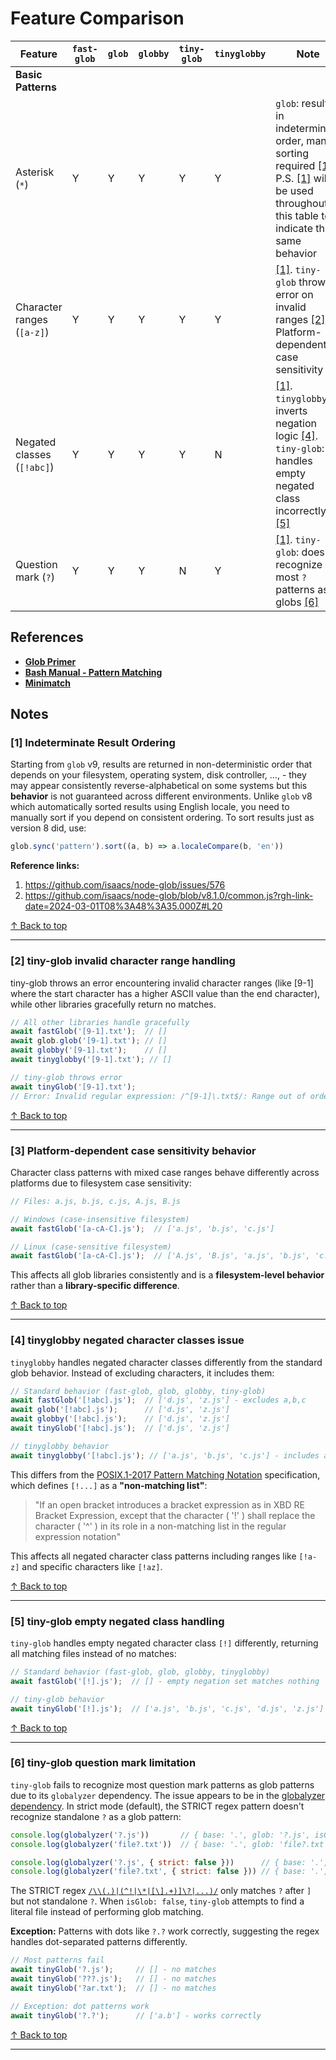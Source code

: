 # Feature Comparison

| Feature                    | `fast-glob` | `glob` | `globby` | `tiny-glob` | `tinyglobby` | Note                                                                                                                                                                                                                                            |
| -------------------------- | ----------- | ------ | -------- | ----------- | ------------ | ----------------------------------------------------------------------------------------------------------------------------------------------------------------------------------------------------------------------------------------------- |
| **Basic Patterns**         |             |        |          |             |              |                                                                                                                                                                                                                                                 |
| Asterisk (`*`)             | Y           | Y      | Y        | Y           | Y            | `glob`: results in indeterminate order, manual sorting required [\[1\]](#1-indeterminate-result-ordering). P.S. [\[1\]](#1-indeterminate-result-ordering) will be used throughout this table to indicate this same behavior                     |
| Character ranges (`[a-z]`) | Y           | Y      | Y        | Y           | Y            | [\[1\]](#1-indeterminate-result-ordering). `tiny-glob` throws error on invalid ranges [\[2\]](#2-tiny-glob-invalid-character-range-handling). Platform-dependent case sensitivity [\[3\]](#3-platform-dependent-case-sensitivity-behavior)      |
| Negated classes (`[!abc]`) | Y           | Y      | Y        | Y           | N            | [\[1\]](#1-indeterminate-result-ordering). `tinyglobby`: inverts negation logic [\[4\]](#4-tinyglobby-negated-character-classes-issue). `tiny-glob`: handles empty negated class incorrectly [\[5\]](#5-tiny-glob-empty-negated-class-handling) |
| Question mark (`?`)                                 | Y         | Y    | Y      | N         | Y          | [\[1\]](#1-indeterminate-result-ordering). `tiny-glob`: doesn't recognize most `?` patterns as globs [\[6\]](#6-tiny-glob-question-mark-limitation) |

## References

- **[Glob Primer]**
- **[Bash Manual - Pattern Matching]**
- **[Minimatch]**

<!-- Library links -->
[`fast-glob`]: https://github.com/mrmlnc/fast-glob
[`glob`]: https://github.com/isaacs/node-glob
[`globby`]: https://github.com/sindresorhus/globby
[`tiny-glob`]: https://github.com/terkelg/tiny-glob
[`tinyglobby`]: https://github.com/SuperchupuDev/tinyglobby

<!-- Documentation links -->
[Asterisk]: https://www.gnu.org/software/bash/manual/html_node/Pattern-Matching.html
[Question mark]: https://www.gnu.org/software/bash/manual/html_node/Pattern-Matching.html
[Character classes]: https://www.gnu.org/software/bash/manual/html_node/Pattern-Matching.html
[Character ranges]: https://www.gnu.org/software/bash/manual/html_node/Pattern-Matching.html
[Negated classes]: https://www.gnu.org/software/bash/manual/html_node/Pattern-Matching.html
[Globstar]: https://www.gnu.org/software/bash/manual/html_node/The-Shopt-Builtin.html
[Brace expansion]: https://www.gnu.org/software/bash/manual/html_node/Brace-Expansion.html
[Plus]: https://www.gnu.org/software/bash/manual/html_node/Pattern-Matching.html
[Question]: https://www.gnu.org/software/bash/manual/html_node/Pattern-Matching.html
[At]: https://www.gnu.org/software/bash/manual/html_node/Pattern-Matching.html
[Exclamation]: https://www.gnu.org/software/bash/manual/html_node/Pattern-Matching.html

<!-- General references -->
[Glob Primer]: https://github.com/isaacs/node-glob#glob-primer
[Bash Manual - Pattern Matching]: https://www.gnu.org/software/bash/manual/html_node/Pattern-Matching.html
[Minimatch]: https://github.com/isaacs/minimatch

## Notes

### [1] Indeterminate Result Ordering

Starting from `glob` v9, results are returned in non-deterministic order that depends on your filesystem, operating system, disk controller, ..., - they may appear consistently reverse-alphabetical on some systems but this **behavior** is not guaranteed across different environments. Unlike `glob` v8 which automatically sorted results using English locale, you need to manually sort if you depend on consistent ordering. To sort results just as version 8 did, use:

```javascript
glob.sync('pattern').sort((a, b) => a.localeCompare(b, 'en'))
```

**Reference links:**

1. https://github.com/isaacs/node-glob/issues/576
2. https://github.com/isaacs/node-glob/blob/v8.1.0/common.js?rgh-link-date=2024-03-01T08%3A48%3A35.000Z#L20

[↑ Back to top](#feature-comparison)

---

### [2] tiny-glob invalid character range handling

tiny-glob throws an error encountering invalid character ranges (like [9-1] where the start character has a higher ASCII value than the end character), while other libraries gracefully return no matches.

```javascript
// All other libraries handle gracefully
await fastGlob('[9-1].txt');  // []
await glob.glob('[9-1].txt'); // []
await globby('[9-1].txt');    // []
await tinyglobby('[9-1].txt'); // []

// tiny-glob throws error
await tinyGlob('[9-1].txt');
// Error: Invalid regular expression: /^[9-1]\.txt$/: Range out of order in character class
```

[↑ Back to top](#feature-comparison)

---

### [3] Platform-dependent case sensitivity behavior

Character class patterns with mixed case ranges behave differently across platforms due to filesystem case sensitivity:

```javascript
// Files: a.js, b.js, c.js, A.js, B.js

// Windows (case-insensitive filesystem)
await fastGlob('[a-cA-C].js');  // ['a.js', 'b.js', 'c.js']

// Linux (case-sensitive filesystem)
await fastGlob('[a-cA-C].js');  // ['A.js', 'B.js', 'a.js', 'b.js', 'c.js']
```

This affects all glob libraries consistently and is a **filesystem-level behavior** rather than a **library-specific difference**.

[↑ Back to top](#feature-comparison)

---

### [4] tinyglobby negated character classes issue

`tinyglobby` handles negated character classes differently from the standard glob behavior. Instead of excluding characters, it includes them:

```javascript
// Standard behavior (fast-glob, glob, globby, tiny-glob)
await fastGlob('[!abc].js');  // ['d.js', 'z.js'] - excludes a,b,c
await glob('[!abc].js');      // ['d.js', 'z.js']
await globby('[!abc].js');    // ['d.js', 'z.js']
await tinyGlob('[!abc].js');  // ['d.js', 'z.js']

// tinyglobby behavior
await tinyglobby('[!abc].js'); // ['a.js', 'b.js', 'c.js'] - includes a,b,c instead
```

This differs from the [POSIX.1-2017 Pattern Matching Notation](https://pubs.opengroup.org/onlinepubs/9699919799/utilities/V3_chap02.html#tag_18_13_01) specification, which defines `[!...]` as a **"non-matching list"**:

> "If an open bracket introduces a bracket expression as in XBD RE Bracket Expression, except that the <exclamation-mark> character ( '!' ) shall replace the <circumflex> character ( '^' ) in its role in a non-matching list in the regular expression notation"

This affects all negated character class patterns including ranges like `[!a-z]` and specific characters like `[!az]`.

[↑ Back to top](#feature-comparison)

---

### [5] tiny-glob empty negated class handling

`tiny-glob`  handles empty negated character class `[!]` differently, returning all matching files instead of no matches:

```javascript
// Standard behavior (fast-glob, glob, globby, tinyglobby)
await fastGlob('[!].js');  // [] - empty negation set matches nothing

// tiny-glob behavior
await tinyGlob('[!].js');  // ['a.js', 'b.js', 'c.js', 'd.js', 'z.js'] - matches everything
```

[↑ Back to top](#feature-comparison)

---

### [6] tiny-glob question mark limitation

`tiny-glob` fails to recognize most question mark patterns as glob patterns due to its `globalyzer` dependency. The issue appears to be in the [globalyzer dependency](https://www.npmjs.com/package/globalyzer). In strict mode (default), the STRICT regex pattern doesn't recognize standalone `?` as a glob pattern:

```javascript
console.log(globalyzer('?.js'))       // { base: '.', glob: '?.js', isGlob: false }
console.log(globalyzer('file?.txt'))  // { base: '.', glob: 'file?.txt', isGlob: false }

console.log(globalyzer('?.js', { strict: false }))      // { base: '.', glob: '?.js', isGlob: true }
console.log(globalyzer('file?.txt', { strict: false })) // { base: '.', glob: 'file?.txt', isGlob: true }
```

The STRICT regex [`/\\(.)|(^!|\*|[\].+)]\?|...)/`](https://github.com/terkelg/globalyzer/blob/master/src/index.js#L3) only matches `?` after `]` but not standalone `?`. When `isGlob: false`, `tiny-glob` attempts to find a literal file instead of performing glob matching.

**Exception:** Patterns with dots like `?.?` work correctly, suggesting the regex handles dot-separated patterns differently.

```javascript
// Most patterns fail
await tinyGlob('?.js');     // [] - no matches
await tinyGlob('???.js');   // [] - no matches
await tinyGlob('?ar.txt');  // [] - no matches

// Exception: dot patterns work
await tinyGlob('?.?');      // ['a.b'] - works correctly
```

[↑ Back to top](#feature-comparison)

---
